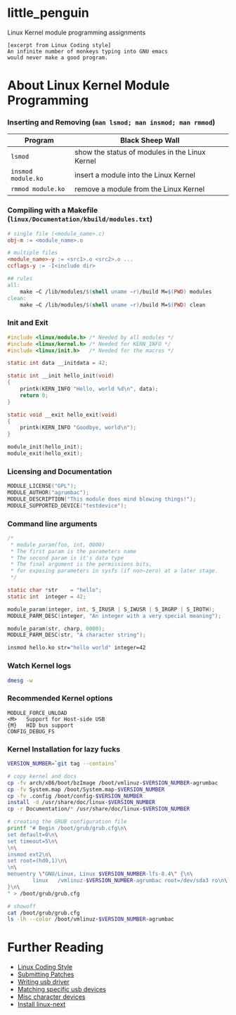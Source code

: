 # little_penguin
Linux Kernel module programming assignments

	[excerpt from Linux Coding style]
	An infinite number of monkeys typing into GNU emacs
	would never make a good program.

# About Linux Kernel Module Programming

### Inserting and Removing (`man lsmod; man insmod; man rmmod`)

| Program            | Black Sheep Wall                               |
|--------------------|------------------------------------------------|
| `lsmod`            | show the status of modules in the Linux Kernel |
| `insmod module.ko` | insert a module into the Linux Kernel          |
| `rmmod module.ko`  | remove a module from the Linux Kernel          |

### Compiling with a Makefile (`linux/Documentation/kbuild/modules.txt`)

```Makefile
# single file (<module_name>.c)
obj-m := <module_name>.o

# multiple files
<module_name>-y := <src1>.o <src2>.o ...
ccflags-y := -I<include dir>

## rules
all:
	make −C /lib/modules/$(shell uname −r)/build M=$(PWD) modules
clean:
	make −C /lib/modules/$(shell uname −r)/build M=$(PWD) clean
```

### Init and Exit

```c
#include <linux/module.h> /* Needed by all modules */
#include <linux/kernel.h> /* Needed for KERN_INFO */
#include <linux/init.h>   /* Needed for the macros */

static int data __initdata = 42;

static int __init hello_init(void)
{
	printk(KERN_INFO "Hello, world %d\n", data);
	return 0;
}

static void __exit hello_exit(void)
{
	printk(KERN_INFO "Goodbye, world\n");
}

module_init(hello_init);
module_exit(hello_exit);
```

### Licensing and Documentation

```c
MODULE_LICENSE("GPL");
MODULE_AUTHOR("agrumbac");
MODULE_DESCRIPTION("This module does mind blowing things!");
MODULE_SUPPORTED_DEVICE("testdevice");
```

### Command line arguments

```c
/*
 * module_param(foo, int, 0000)
 * The first param is the parameters name
 * The second param is it's data type
 * The final argument is the permissions bits,
 * for exposing parameters in sysfs (if non−zero) at a later stage.
 */

static char *str    = "hello";
static int  integer = 42;

module_param(integer, int, S_IRUSR | S_IWUSR | S_IRGRP | S_IROTH);
MODULE_PARM_DESC(integer, "An integer with a very special meaning");

module_param(str, charp, 0000);
MODULE_PARM_DESC(str, "A character string");

```
```bash
insmod hello.ko str="hello world" integer=42
```

### Watch Kernel logs

```bash
dmesg -w
```

### Recommended Kernel options

```
MODULE_FORCE_UNLOAD
<M>   Support for Host-side USB
{M}   HID bus support
CONFIG_DEBUG_FS
```

### Kernel Installation for lazy fucks

```bash
VERSION_NUMBER=`git tag --contains`

# copy kernel and docs
cp -fv arch/x86/boot/bzImage /boot/vmlinuz-$VERSION_NUMBER-agrumbac
cp -fv System.map /boot/System.map-$VERSION_NUMBER
cp -fv .config /boot/config-$VERSION_NUMBER
install -d /usr/share/doc/linux-$VERSION_NUMBER
cp -r Documentation/* /usr/share/doc/linux-$VERSION_NUMBER

# creating the GRUB configuration file
printf "# Begin /boot/grub/grub.cfg\n\
set default=0\n\
set timeout=5\n\
\n\
insmod ext2\n\
set root=(hd0,1)\n\
\n\
menuentry \"GNU/Linux, Linux $VERSION_NUMBER-lfs-8.4\" {\n\
        linux   /vmlinuz-$VERSION_NUMBER-agrumbac root=/dev/sda3 ro\n\
}\n\
" > /boot/grub/grub.cfg

# showoff
cat /boot/grub/grub.cfg
ls -lh --color /boot/vmlinuz-$VERSION_NUMBER-agrumbac
```

# Further Reading

* [Linux Coding Style](https://www.kernel.org/doc/html/v4.10/process/coding-style.html)
* [Submitting Patches](https://www.kernel.org/doc/html/v4.10/process/submitting-patches.html)
* [Writing usb driver](https://kernel.readthedocs.io/en/sphinx-samples/writing_usb_driver.html)
* [Matching specific usb devices](https://kernel.readthedocs.io/en/sphinx-samples/usb.html#c.usb_match_id)
* [Misc character devices](https://www.linuxjournal.com/article/2920)
* [Install linux-next](https://www.kernel.org/doc/man-pages/linux-next.html)
